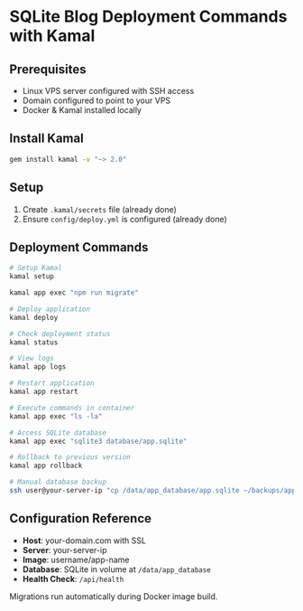 # SQLite Blog Deployment Commands with Kamal

## Prerequisites

- Linux VPS server configured with SSH access
- Domain configured to point to your VPS
- Docker & Kamal installed locally

## Install Kamal

```bash
gem install kamal -v "~> 2.0"
```

## Setup

1. Create `.kamal/secrets` file (already done)
2. Ensure `config/deploy.yml` is configured (already done)

## Deployment Commands

```bash
# Setup Kamal
kamal setup

kamal app exec "npm run migrate"

# Deploy application
kamal deploy

# Check deployment status
kamal status

# View logs
kamal app logs

# Restart application
kamal app restart

# Execute commands in container
kamal app exec "ls -la"

# Access SQLite database
kamal app exec "sqlite3 database/app.sqlite"

# Rollback to previous version
kamal app rollback

# Manual database backup
ssh user@your-server-ip "cp /data/app_database/app.sqlite ~/backups/app-$(date +%Y%m%d).sqlite"
```

## Configuration Reference

- **Host**: your-domain.com with SSL
- **Server**: your-server-ip
- **Image**: username/app-name
- **Database**: SQLite in volume at `/data/app_database`
- **Health Check**: `/api/health`

Migrations run automatically during Docker image build.
